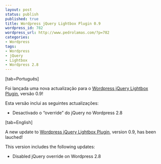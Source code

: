 ```yaml
---
layout: post
status: publish
published: true
title: Wordpress jQuery Lightbox Plugin 0.9
wordpress_id: 782
wordpress_url: http://www.pedrolamas.com/?p=782
categories:
- Wordpress
tags:
- Wordpress
- jQuery
- Lightbox
- Wordpress 2.8
---
```

[tab=Português]

Foi lançada uma nova actualização para o [Wordpress jQuery Lightbox Plugin](/projectos/jquery-lightbox/), versão 0.9!

Esta versão inclui as seguintes actualizações:

-   Desactivado o “override” do jQuery no Wordpress 2.8

[tab=English]

A new update to [Wordpress jQuery Lightbox Plugin](/projectos/jquery-lightbox-en/), version 0.9, has been lauched!

This version includes the following updates:

-   Disabled jQuery override on Wordpress 2.8

